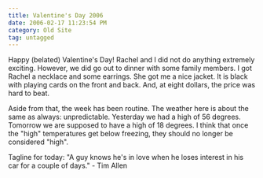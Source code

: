 ```yaml
---
title: Valentine's Day 2006
date: 2006-02-17 11:23:54 PM
category: Old Site
tag: untagged
---
```


Happy (belated) Valentine's Day! Rachel and I did not do anything extremely exciting. However, we did go out to dinner with some family members. I got Rachel a necklace and some earrings. She got me a nice jacket. It is black with playing cards on the front and back. And, at eight dollars, the price was hard to beat.

Aside from that, the week has been routine. The weather here is about the same as always: unpredictable. Yesterday we had a high of 56 degrees. Tomorrow we are supposed to have a high of 18 degrees. I think that once the "high" temperatures get below freezing, they should no longer be considered "high".

Tagline for today: "A guy knows he's in love when he loses interest in his car for a couple of days." - Tim Allen
